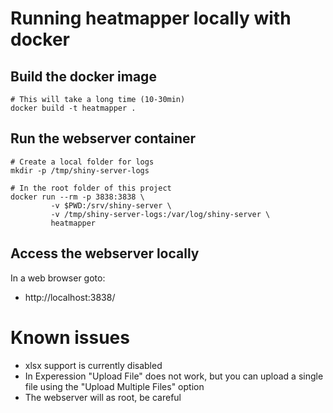 # Running heatmapper locally with docker

## Build the docker image 

```
# This will take a long time (10-30min)
docker build -t heatmapper .
```

## Run the webserver container

```
# Create a local folder for logs
mkdir -p /tmp/shiny-server-logs

# In the root folder of this project
docker run --rm -p 3838:3838 \
         -v $PWD:/srv/shiny-server \
         -v /tmp/shiny-server-logs:/var/log/shiny-server \
         heatmapper
```

## Access the webserver locally

In a web browser goto:

- http://localhost:3838/

# Known issues

- xlsx support is currently disabled
- In Experession "Upload File" does not work, but you can upload a single file 
using the "Upload Multiple Files" option
- The webserver will as root, be careful

